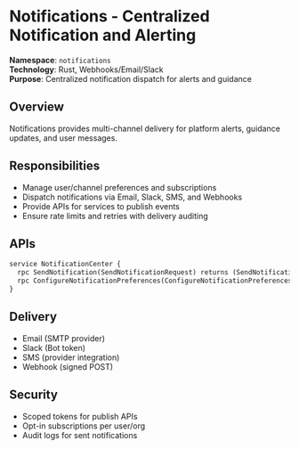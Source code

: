 # Notifications - Centralized Notification and Alerting

**Namespace**: `notifications`  
**Technology**: Rust, Webhooks/Email/Slack  
**Purpose**: Centralized notification dispatch for alerts and guidance

## Overview

Notifications provides multi-channel delivery for platform alerts, guidance updates, and user messages.

## Responsibilities

- Manage user/channel preferences and subscriptions
- Dispatch notifications via Email, Slack, SMS, and Webhooks
- Provide APIs for services to publish events
- Ensure rate limits and retries with delivery auditing

## APIs

```protobuf
service NotificationCenter {
  rpc SendNotification(SendNotificationRequest) returns (SendNotificationResponse);
  rpc ConfigureNotificationPreferences(ConfigureNotificationPreferencesRequest) returns (ConfigureNotificationPreferencesResponse);
}
```

## Delivery

- Email (SMTP provider)
- Slack (Bot token)
- SMS (provider integration)
- Webhook (signed POST)

## Security

- Scoped tokens for publish APIs
- Opt-in subscriptions per user/org
- Audit logs for sent notifications


